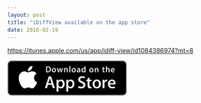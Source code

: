 ```yaml
---
layout: post
title: "iDiffView available on the app store"
date: 2016-02-19
---
```



https://itunes.apple.com/us/app/idiff-view/id1084386974?mt=8

![](apple-marketing-images/Download_on_the_App_Store_Badge_US-UK_135x40.svg)
